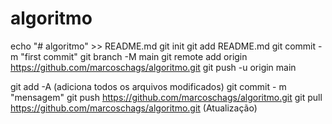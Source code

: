 # algoritmo

echo "# algoritmo" >> README.md
git init
git add README.md
git commit -m "first commit"
git branch -M main
git remote add origin https://github.com/marcoschags/algoritmo.git
git push -u origin main

git add -A (adiciona todos os arquivos modificados)
git commit - m "mensagem" git push https://github.com/marcoschags/algoritmo.git
git pull https://github.com/marcoschags/algoritmo.git (Atualização)
